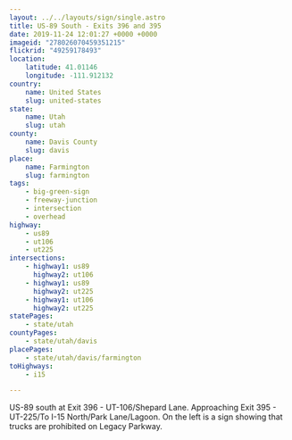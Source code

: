 ```yaml
---
layout: ../../layouts/sign/single.astro
title: US-89 South - Exits 396 and 395
date: 2019-11-24 12:01:27 +0000 +0000
imageid: "278026070459351215"
flickrid: "49259178493"
location:
    latitude: 41.01146
    longitude: -111.912132
country:
    name: United States
    slug: united-states
state:
    name: Utah
    slug: utah
county:
    name: Davis County
    slug: davis
place:
    name: Farmington
    slug: farmington
tags:
    - big-green-sign
    - freeway-junction
    - intersection
    - overhead
highway:
    - us89
    - ut106
    - ut225
intersections:
    - highway1: us89
      highway2: ut106
    - highway1: us89
      highway2: ut225
    - highway1: ut106
      highway2: ut225
statePages:
    - state/utah
countyPages:
    - state/utah/davis
placePages:
    - state/utah/davis/farmington
toHighways:
    - i15

---
```

US-89 south at Exit 396 - UT-106/Shepard Lane.  Approaching Exit 395 - UT-225/To I-15 North/Park Lane/Lagoon.  On the left is a sign showing that trucks are prohibited on Legacy Parkway.